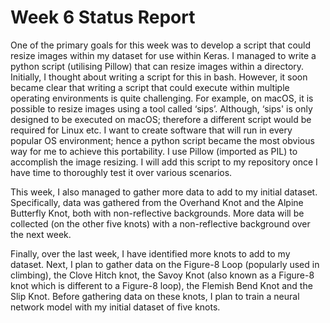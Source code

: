 # Week 6 Status Report

One of the primary goals for this week was to develop a script that could resize images within my dataset for use within Keras. 
I managed to write a python script (utilising Pillow) that can resize images within a directory. 
Initially, I thought about writing a script for this in bash. 
However, it soon became clear that writing a script that could execute within multiple operating environments is quite challenging. 
For example, on macOS, it is possible to resize images using a tool called ‘sips’. 
Although, ‘sips' is only designed to be executed on macOS; therefore a different script would be required for Linux etc. 
I want to create software that will run in every popular OS environment; hence a python script became the most obvious way for me to achieve this portability. 
I use Pillow (imported as PIL) to accomplish the image resizing. 
I will add this script to my repository once I have time to thoroughly test it over various scenarios.

This week, I also managed to gather more data to add to my initial dataset. 
Specifically, data was gathered from the Overhand Knot and the Alpine Butterfly Knot, both with non-reflective backgrounds. 
More data will be collected (on the other five knots) with a non-reflective background over the next week. 

Finally, over the last week, I have identified more knots to add to my dataset. 
Next, I plan to gather data on the Figure-8 Loop (popularly used in climbing), the Clove Hitch knot, the Savoy Knot (also known as a Figure-8 knot which is different to a Figure-8 loop), the Flemish Bend Knot and the Slip Knot. 
Before gathering data on these knots, I plan to train a neural network model with my initial dataset of five knots.
